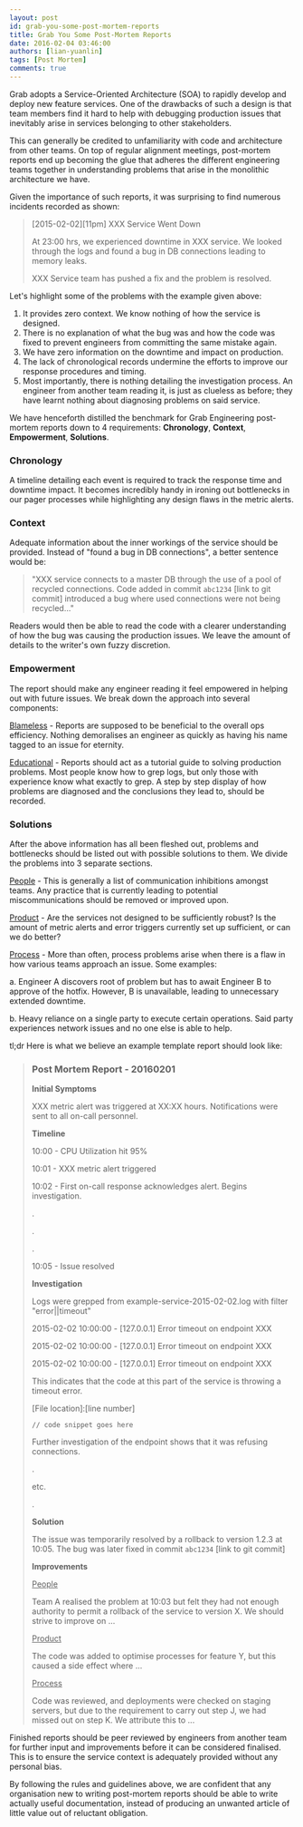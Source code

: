 ```yaml
---
layout: post
id: grab-you-some-post-mortem-reports
title: Grab You Some Post-Mortem Reports
date: 2016-02-04 03:46:00
authors: [lian-yuanlin]
tags: [Post Mortem]
comments: true
---
```


Grab adopts a Service-Oriented Architecture (SOA) to rapidly develop and deploy new feature services. One of the drawbacks of such a design is that team members find it hard to help with debugging production issues that inevitably arise in services belonging to other stakeholders.

This can generally be credited to unfamiliarity with code and architecture from other teams. On top of regular alignment meetings, post-mortem reports end up becoming the glue that adheres the different engineering teams together in understanding problems that arise in the monolithic architecture we have.

Given the importance of such reports, it was surprising to find numerous incidents recorded as shown:

> [2015-02-02][11pm] XXX Service Went Down
>
> At 23:00 hrs, we experienced downtime in XXX service. We looked through the logs and found a bug in DB connections leading to memory leaks.
>
> XXX Service team has pushed a fix and the problem is resolved.

Let's highlight some of the problems with the example given above:

1. It provides zero context. We know nothing of how the service is designed.
2. There is no explanation of what the bug was and how the code was fixed to prevent engineers from committing the same mistake again.
3. We have zero information on the downtime and impact on production.
4. The lack of chronological records undermine the efforts to improve our response procedures and timing.
5. Most importantly, there is nothing detailing the investigation process. An engineer from another team reading it, is just as clueless as before; they have learnt nothing about diagnosing problems on said service.

We have henceforth distilled the benchmark for Grab Engineering post-mortem reports down to 4 requirements: **Chronology**, **Context**, **Empowerment**, **Solutions**.

### Chronology

A timeline detailing each event is required to track the response time and downtime impact. It becomes incredibly handy in ironing out bottlenecks in our pager processes while highlighting any design flaws in the metric alerts.

### Context

Adequate information about the inner workings of the service should be provided. Instead of "found a bug in DB connections", a better sentence would be:

> "XXX service connects to a master DB through the use of a pool of recycled connections. Code added in commit `abc1234` [link to git commit] introduced a bug where used connections were not being recycled..."

Readers would then be able to read the code with a clearer understanding of how the bug was causing the production issues. We leave the amount of details to the writer's own fuzzy discretion.

### Empowerment

The report should make any engineer reading it feel empowered in helping out with future issues. We break down the approach into several components:

<u>Blameless</u> - Reports are supposed to be beneficial to the overall ops efficiency. Nothing demoralises an engineer as quickly as having his name tagged to an issue for eternity.

<u>Educational</u> - Reports should act as a tutorial guide to solving production problems. Most people know how to grep logs, but only those with experience know what exactly to grep. A step by step display of how problems are diagnosed and the conclusions they lead to, should be recorded.

### Solutions

After the above information has all been fleshed out, problems and bottlenecks should be listed out with possible solutions to them. We divide the problems into 3 separate sections.

<u>People</u> - This is generally a list of communication inhibitions amongst teams. Any practice that is currently leading to potential miscommunications should be removed or improved upon.

<u>Product</u> - Are the services not designed to be sufficiently robust? Is the amount of metric alerts and error triggers currently set up sufficient, or can we do better?

<u>Process</u> - More than often, process problems arise when there is a flaw in how various teams approach an issue. Some examples:

a. Engineer A discovers root of problem but has to await Engineer B to approve of the hotfix. However, B is unavailable, leading to unnecessary extended downtime.

b. Heavy reliance on a single party to execute certain operations. Said party experiences network issues and no one else is able to help.

tl;dr Here is what we believe an example template report should look like:

> ### Post Mortem Report - 20160201
>
> **Initial Symptoms**
>
> XXX metric alert was triggered at XX:XX hours. Notifications were sent to all on-call personnel.
>
> **Timeline**
>
> 10:00 - CPU Utilization hit 95%
>
> 10:01 - XXX metric alert triggered
>
> 10:02 - First on-call response acknowledges alert. Begins investigation.
>
> .
>
> .
>
> .
>
> 10:05 - Issue resolved
>
> **Investigation**
>
> Logs were grepped from example-service-2015-02-02.log with filter "error||timeout"
>
> 2015-02-02 10:00:00 - [127.0.0.1] Error timeout on endpoint XXX
>
> 2015-02-02 10:00:00 - [127.0.0.1] Error timeout on endpoint XXX
>
> 2015-02-02 10:00:00 - [127.0.0.1] Error timeout on endpoint XXX
>
> This indicates that the code at this part of the service is throwing a timeout error.
>
> [File location]:[line number]
>
> ~~~
> // code snippet goes here
> ~~~
>
> Further investigation of the endpoint shows that it was refusing connections.
>
> .
>
> etc.
>
> .
>
> **Solution**
>
> The issue was temporarily resolved by a rollback to version 1.2.3 at 10:05. The bug was later fixed in commit `abc1234` [link to git commit]
>
> **Improvements**
>
> <u>People</u>
>
> Team A realised the problem at 10:03 but felt they had not enough authority to permit a rollback of the service to version X. We should strive to improve on ...
>
> <u>Product</u>
>
> The code was added to optimise processes for feature Y, but this caused a side effect where ...
>
> <u>Process</u>
>
> Code was reviewed, and deployments were checked on staging servers, but due to the requirement to carry out step J, we had missed out on step K. We attribute this to ...

Finished reports should be peer reviewed by engineers from another team for further input and improvements before it can be considered finalised. This is to ensure the service context is adequately provided without any personal bias.

By following the rules and guidelines above, we are confident that any organisation new to writing post-mortem reports should be able to write actually useful documentation, instead of producing an unwanted article of little value out of reluctant obligation.

